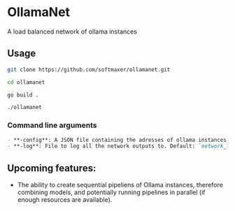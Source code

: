 # OllamaNet
A load balanced network of ollama instances

## Usage
```sh
git clone https://github.com/softmaxer/ollamanet.git

cd ollamanet

go build .

./ollamanet
```

### Command line arguments
```md
- **-config**: A JSON file containing the adresses of ollama instances started by docker. Default: `configuration.json` (See example)
- **-log**: File to log all the network outputs to. Default: `network_log`
```

## Upcoming features:
- The ability to create sequential pipeliens of Ollama instances, therefore combining models, and potentially running pipelines in parallel (if enough resources are available).

